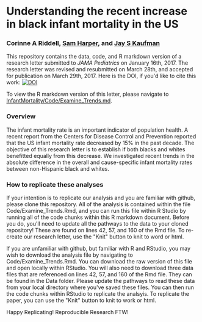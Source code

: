 # Understanding the recent increase in black infant mortality in the US
### Corinne A Riddell, [Sam Harper](samharper.org), and [Jay S Kaufman](jayskaufman.com)

This repository contains the data, code, and R markdown version of a research letter submitted to *JAMA Pediatrics* on January 16th, 2017. The research letter was revised and resubmitted on March 28th, and accepted for publication on March 29th, 2017. Here is the DOI, if you'd like to cite this work: [![DOI](https://zenodo.org/badge/76671514.svg)](https://zenodo.org/badge/latestdoi/76671514)

To view the R markdown version of this letter, please navigate to [InfantMortality/Code/Examine_Trends.md](https://github.com/corinne-riddell/InfantMortality/blob/master/Code/Examine_Trends.md).

### Overview
The infant mortality rate is an important indicator of population health. A recent report from the Centers for Disease Control and Prevention reported that the US infant mortality rate decreased by 15% in the past decade. The objective of this research letter is to establish if both blacks and whites benefitted equally from this decrease. We investigated recent trends in the absolute difference in the overall and cause-specific infant mortality rates between non-Hispanic black and whites.

### How to replicate these analyses

If your intention is to replicate our analysis and you are familiar with github, please clone this repository. All of the analysis is contained within the file Code/Examine_Trends.Rmd, and you can run this file within R Studio by running all of the code chunks within this R markdown document. Before you do, you'll need to update all the pathways to the data to your cloned repository! These are found on lines 42, 57, and 160 of the Rmd file. To re-create our research letter, use the "Knit" button to knit to word or html. 

If you are unfamiliar with github, but familiar with R and RStudio, you may wish to download the analysis file by navigating to Code/Examine_Trends.Rmd. You can download the raw version of this file and open locally within RStudio. You will also need to download three data files that are referenced on lines 42, 57, and 160 of the Rmd file. They can be found in the Data folder. Please update the pathways to read these data from your local directory where you've saved these files. You can then run the code chunks within RStudio to replicate the analsyis. To replicate the paper, you can use the "Knit" button to knit to work or html.

Happy Replicating! Reproducible Research FTW!
